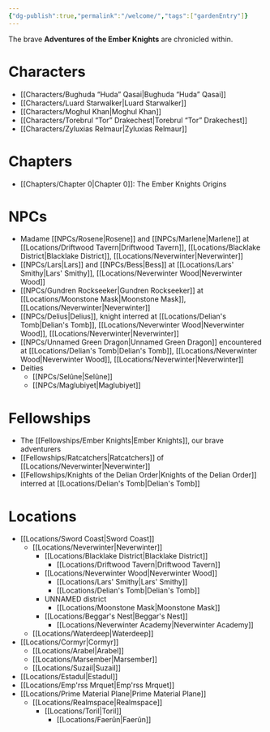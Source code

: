```yaml
---
{"dg-publish":true,"permalink":"/welcome/","tags":["gardenEntry"]}
---
```


The brave **Adventures of the Ember Knights** are chronicled within.

# Characters
- [[Characters/Bughuda “Huda” Qasai\|Bughuda “Huda” Qasai]]
- [[Characters/Luard Starwalker\|Luard Starwalker]]
- [[Characters/Moghul Khan\|Moghul Khan]]
- [[Characters/Torebrul “Tor” Drakechest\|Torebrul “Tor” Drakechest]]
- [[Characters/Zyluxias Relmaur\|Zyluxias Relmaur]]

# Chapters
- [[Chapters/Chapter 0\|Chapter 0]]: The Ember Knights Origins

# NPCs
- Madame [[NPCs/Rosene\|Rosene]] and [[NPCs/Marlene\|Marlene]] at [[Locations/Driftwood Tavern\|Driftwood Tavern]], [[Locations/Blacklake District\|Blacklake District]], [[Locations/Neverwinter\|Neverwinter]]
- [[NPCs/Lars\|Lars]] and [[NPCs/Bess\|Bess]] at [[Locations/Lars' Smithy\|Lars' Smithy]], [[Locations/Neverwinter Wood\|Neverwinter Wood]]
- [[NPCs/Gundren Rockseeker\|Gundren Rockseeker]] at [[Locations/Moonstone Mask\|Moonstone Mask]], [[Locations/Neverwinter\|Neverwinter]]
- [[NPCs/Delius\|Delius]], knight interred at [[Locations/Delian's Tomb\|Delian's Tomb]], [[Locations/Neverwinter Wood\|Neverwinter Wood]], [[Locations/Neverwinter\|Neverwinter]]
- [[NPCs/Unnamed Green Dragon\|Unnamed Green Dragon]] encountered at [[Locations/Delian's Tomb\|Delian's Tomb]], [[Locations/Neverwinter Wood\|Neverwinter Wood]], [[Locations/Neverwinter\|Neverwinter]]
- Deities
	- [[NPCs/Selûne\|Selûne]]
	- [[NPCs/Maglubiyet\|Maglubiyet]]

# Fellowships
- The [[Fellowships/Ember Knights\|Ember Knights]], our brave adventurers
- [[Fellowships/Ratcatchers\|Ratcatchers]] of [[Locations/Neverwinter\|Neverwinter]]
- [[Fellowships/Knights of the Delian Order\|Knights of the Delian Order]] interred at [[Locations/Delian's Tomb\|Delian's Tomb]]

# Locations
- [[Locations/Sword Coast\|Sword Coast]]
	- [[Locations/Neverwinter\|Neverwinter]]
		- [[Locations/Blacklake District\|Blacklake District]]
			- [[Locations/Driftwood Tavern\|Driftwood Tavern]]
		- [[Locations/Neverwinter Wood\|Neverwinter Wood]]
			- [[Locations/Lars' Smithy\|Lars' Smithy]]
			- [[Locations/Delian's Tomb\|Delian's Tomb]]
		- UNNAMED district
			- [[Locations/Moonstone Mask\|Moonstone Mask]]
		- [[Locations/Beggar's Nest\|Beggar's Nest]]
			- [[Locations/Neverwinter Academy\|Neverwinter Academy]]
	- [[Locations/Waterdeep\|Waterdeep]]
- [[Locations/Cormyr\|Cormyr]]
	- [[Locations/Arabel\|Arabel]]
	- [[Locations/Marsember\|Marsember]]
	- [[Locations/Suzail\|Suzail]]
- [[Locations/Estadul\|Estadul]]
- [[Locations/Emp'rss Mrquet\|Emp'rss Mrquet]]
- [[Locations/Prime Material Plane\|Prime Material Plane]]
	- [[Locations/Realmspace\|Realmspace]]
		- [[Locations/Toril\|Toril]]
			- [[Locations/Faerûn\|Faerûn]]

